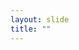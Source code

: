 ```yaml
---
layout: slide
title: ""
---
```


<section data-background-image="assets/images/Slide35.png" data-background-size="70%" data-background-position="center"/>